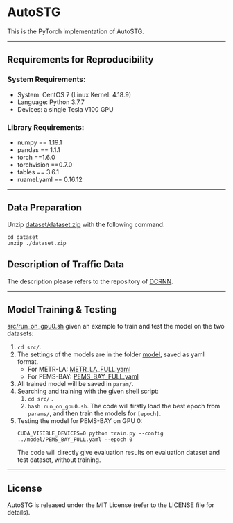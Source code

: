 # AutoSTG

This is the PyTorch implementation of AutoSTG.

---

## Requirements for Reproducibility

### System Requirements:
- System: CentOS 7 (Linux Kernel: 4.18.9)
- Language: Python 3.7.7
- Devices: a single Tesla V100 GPU

### Library Requirements:
- numpy == 1.19.1
- pandas == 1.1.1
- torch ==1.6.0
- torchvision ==0.7.0
- tables == 3.6.1
- ruamel.yaml == 0.16.12

---
## Data Preparation
Unzip [dataset/dataset.zip](dataset/dataset.zip) with the following command:
```
cd dataset
unzip ./dataset.zip
```


## Description of Traffic Data

The description please refers to the repository of [DCRNN](https://github.com/liyaguang/DCRNN).

---

## Model Training & Testing

[src/run_on_gpu0.sh](src/run_on_gpu0.sh) given an example to train and test the model on the two datasets:

1. `cd src/`.
2. The settings of the models are in the folder [model](/model), saved as yaml format. 
   - For METR-LA: [METR_LA_FULL.yaml](model/METR_LA_FULL.yaml)
   - For PEMS-BAY: [PEMS_BAY_FULL.yaml](model/PEMS_BAY_FULL.yaml)
3. All trained model will be saved in `param/`. 
4. Searching and training with the given shell script:
   1. `cd src/` .
   2. `bash run_on_gpu0.sh`. The code will firstly load the best epoch from `params/`, and then train the models for `[epoch]`. 
6. Testing the model for PEMS-BAY on GPU 0: 
    ```
    CUDA_VISIBLE_DEVICES=0 python train.py --config ../model/PEMS_BAY_FULL.yaml --epoch 0
    ``` 
   The code will directly give evaluation results on evaluation dataset and test dataset, without training.

---

## License

AutoSTG is released under the MIT License (refer to the LICENSE file for details).
